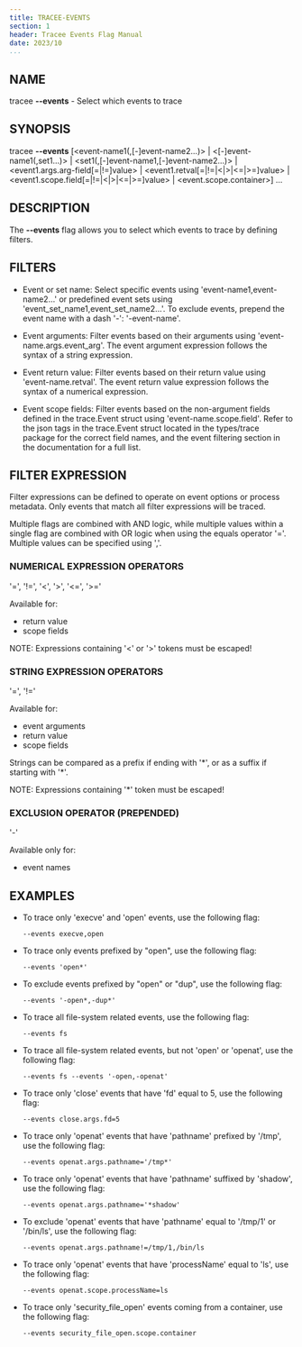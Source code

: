 ```yaml
---
title: TRACEE-EVENTS
section: 1
header: Tracee Events Flag Manual
date: 2023/10
...
```


## NAME

tracee **\-\-events** - Select which events to trace

## SYNOPSIS

tracee **\-\-events** [<event-name1(,[-]event-name2...)\> | <[-]event-name1(,set1...)\> | <set1(,[-]event-name1,[-]event-name2...)\> | <event1.args.arg-field[=|!=]value\> | <event1.retval[=|!=|<|\>|<=|\>=]value\> | <event1.scope.field[=|!=|<|\>|<=|\>=]value\> | <event.scope.container\>] ...

## DESCRIPTION

The **\-\-events** flag allows you to select which events to trace by defining filters.

## FILTERS

- Event or set name: Select specific events using 'event-name1,event-name2...' or predefined event sets using 'event_set_name1,event_set_name2...'. To exclude events, prepend the event name with a dash '-': '-event-name'.

- Event arguments: Filter events based on their arguments using 'event-name.args.event_arg'. The event argument expression follows the syntax of a string expression.

- Event return value: Filter events based on their return value using 'event-name.retval'. The event return value expression follows the syntax of a numerical expression.

- Event scope fields: Filter events based on the non-argument fields defined in the trace.Event struct using 'event-name.scope.field'. Refer to the json tags in the trace.Event struct located in the types/trace package for the correct field names, and the event filtering section in the documentation for a full list.

## FILTER EXPRESSION

Filter expressions can be defined to operate on event options or process metadata. Only events that match all filter expressions will be traced.

Multiple flags are combined with AND logic, while multiple values within a single flag are combined with OR logic when using the equals operator '='. Multiple values can be specified using ','.

### NUMERICAL EXPRESSION OPERATORS

'=', '!=', '<', '\>', '<=', '\>='

Available for:

- return value
- scope fields

NOTE: Expressions containing '<' or '\>' tokens must be escaped!

### STRING EXPRESSION OPERATORS

'=', '!='

Available for:

- event arguments
- return value
- scope fields

Strings can be compared as a prefix if ending with '\*', or as a suffix if starting with '\*'.

NOTE: Expressions containing '\*' token must be escaped!

### EXCLUSION OPERATOR (PREPENDED)

'-'

Available only for:

- event names

## EXAMPLES

- To trace only 'execve' and 'open' events, use the following flag:

  ```console
  --events execve,open
  ```

- To trace only events prefixed by "open", use the following flag:

  ```console
  --events 'open*'
  ```

- To exclude events prefixed by "open" or "dup", use the following flag:

  ```console
  --events '-open*,-dup*'
  ```

- To trace all file-system related events, use the following flag:

  ```console
  --events fs
  ```

- To trace all file-system related events, but not 'open' or 'openat', use the following flag:

  ```console
  --events fs --events '-open,-openat'
  ```

- To trace only 'close' events that have 'fd' equal to 5, use the following flag:

  ```console
  --events close.args.fd=5
  ```

- To trace only 'openat' events that have 'pathname' prefixed by '/tmp', use the following flag:

  ```console
  --events openat.args.pathname='/tmp*'
  ```

- To trace only 'openat' events that have 'pathname' suffixed by 'shadow', use the following flag:

  ```console
  --events openat.args.pathname='*shadow'
  ```

- To exclude 'openat' events that have 'pathname' equal to '/tmp/1' or '/bin/ls', use the following flag:

  ```console
  --events openat.args.pathname!=/tmp/1,/bin/ls
  ```

- To trace only 'openat' events that have 'processName' equal to 'ls', use the following flag:

  ```console
  --events openat.scope.processName=ls
  ```

- To trace only 'security_file_open' events coming from a container, use the following flag:

  ```console
  --events security_file_open.scope.container
  ```
